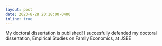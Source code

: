 ```yaml
---
layout: post
date: 2023-8-28 20:18:00-0400
inline: true
---
```

My doctoral dissertation is published! I succesfully defended my doctoral dissertation, Empirical Studies on Family Economics, at JSBE
